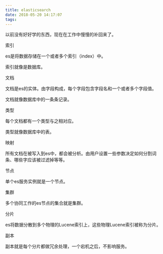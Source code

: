 ```yaml
---
title: elasticsearch
date: 2018-05-20 14:17:07
tags:
---
```


以前没有好好学的东西，现在在工作中慢慢的补回来了。

索引

es是将数据存储在一个或者多个索引（index）中。

索引就像是数据库。

文档

文档是es的实体。由字段构成，每个字段包含字段名和一个或者多个字段值。

文档就像数据库中的一条条记录。

类型

每个文档都有一个类型与之相对应。

类型就像数据库中的表。

映射

所有文档在被写入到es中，都会被分析。由用户设置一些参数决定如何分割词条、哪些字应该被过滤掉等等。

节点

单个es服务实例就是一个节点。

集群

多个协同工作的es节点的集合就是集群。

分片

es将数据分散到多个物理的Lucene索引上，这些物理Lucene索引被称为分片。

副本

副本就是每个分片都做冗余处理，一个宕机之后，不影响服务。


